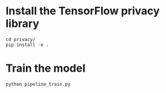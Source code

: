 # Install the TensorFlow privacy library
```
cd privacy/
pip install -e .
```

# Train the model
```
python pipeline_train.py
```
